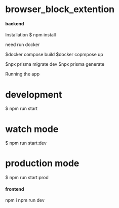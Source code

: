 # browser_block_extention

#### backend
Installation
$ npm install

need run docker

$docker compose build
$docker copmpose up

$npx prisma migrate dev
$npx prisma generate

Running the app
# development
$ npm run start

# watch mode
$ npm run start:dev

# production mode
$ npm run start:prod

#### frontend
npm i
npm run dev
